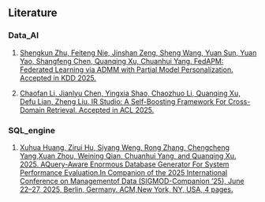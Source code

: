 ## Literature

### Data_AI
1. [Shengkun Zhu, Feiteng Nie, Jinshan Zeng, Sheng Wang, Yuan Sun, Yuan Yao, Shangfeng Chen, Quanqing Xu, Chuanhui Yang. FedAPM: Federated Learning via ADMM with Partial Model Personalization. Accepted in KDD 2025.](https://arxiv.org/abs/2506.04672)

2. [Chaofan Li, Jianlyu Chen, Yingxia Shao, Chaozhuo Li, Quanqing Xu, Defu Lian, Zheng Liu. IR Studio: A Self-Boosting Framework For Cross-Domain Retrieval. Accepted in ACL 2025.](https://aclanthology.org/2025.acl-long.1071/)
### SQL_engine
1. [Xuhua Huang, Zirui Hu, Siyang Weng, Rong Zhang, Chengcheng Yang,Xuan Zhou, Weining Qian, Chuanhui Yang, and Quanqing Xu. 2025. AQuery-Aware Enormous Database Generator For System Performance Evaluation.In Companion of the 2025 International Conference on Managementof Data (SIGMOD-Companion ’25), June 22–27, 2025, Berlin, Germany. ACM,New York, NY, USA, 4 pages.](https://doi.org/10.1145/3722212.3725076)
